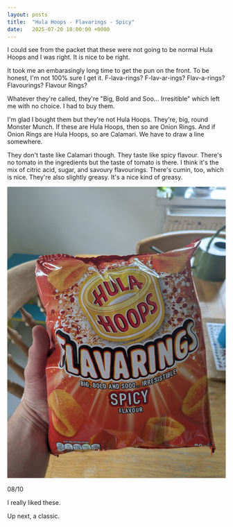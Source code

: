 ```yaml
---
layout: posts
title:  "Hula Hoops - Flavarings - Spicy"
date:   2025-07-20 10:00:00 +0000
---
```


I could see from the packet that these were not going to be normal Hula Hoops and I was right. It is nice to be right.

<!--excerpt-->

It took me an embarasingly long time to get the pun on the front. To be honest, I'm not 100% sure I get it. F-lava-rings? F-lav-ar-ings? Flav-a-rings? Flavourings? Flavour Rings?

Whatever they're called, they're "Big, Bold and Soo... Irresitible" which left me with no choice. I had to buy them.

I'm glad I bought them but they're not Hula Hoops. They're, big, round Monster Munch. If these are Hula Hoops, then so are Onion Rings. And if Onion Rings are Hula Hoops, so are Calamari. We have to draw a line somewhere.

They don't taste like Calamari though. They taste like spicy flavour. There's no tomato in the ingredients but the taste of tomato is there. I think it's the mix of citric acid, sugar, and savoury flavourings. There's cumin, too, which is nice. They're also slightly greasy. It's a nice kind of greasy.


<img style="max-height:50vh" src="/assets/images/hhfs.jpg" alt="Hula Hoops - Flavarings - Spicy"/>

08/10 

I really liked these.

Up next, a classic. 
